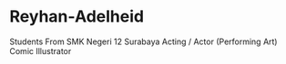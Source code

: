 # Reyhan-Adelheid
Students From SMK Negeri 12 Surabaya 
Acting / Actor (Performing Art)
Comic
Illustrator

